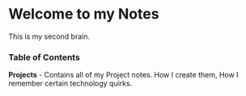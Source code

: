 # Welcome to my Notes

This is my second brain.

### Table of Contents

**Projects** - Contains all of my Project notes. How I create them, How I remember certain technology quirks.
